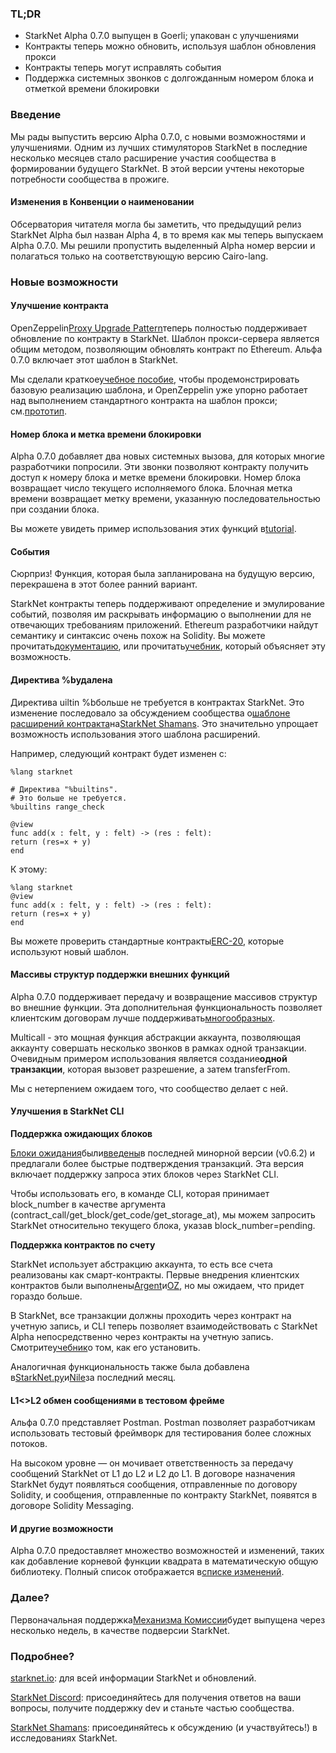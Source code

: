 ### TL;DR

* StarkNet Alpha 0.7.0 выпущен в Goerli; упакован с улучшениями
* Контракты теперь можно обновить, используя шаблон обновления прокси
* Контракты теперь могут исправлять события
* Поддержка системных звонков с долгожданным номером блока и отметкой времени блокировки

### Введение

Мы рады выпустить версию Alpha 0.7.0, с новыми возможностями и улучшениями. Одним из лучших стимуляторов StarkNet в последние несколько месяцев стало расширение участия сообщества в формировании будущего StarkNet. В этой версии учтены некоторые потребности сообщества в прожиге.

#### Изменения в Конвенции о наименовании

Обсерватория читателя могла бы заметить, что предыдущий релиз StarkNet Alpha был назван Alpha 4, в то время как мы теперь выпускаем Alpha 0.7.0. Мы решили пропустить выделенный Alpha номер версии и полагаться только на соответствующую версию Cairo-lang.

### Новые возможности

#### Улучшение контракта

OpenZeppelin[Proxy Upgrade Pattern](https://docs.openzeppelin.com/upgrades-plugins/1.x/proxies)теперь полностью поддерживает обновление по контракту в StarkNet. Шаблон прокси-сервера является общим методом, позволяющим обновлять контракт по Ethereum. Альфа 0.7.0 включает этот шаблон в StarkNet.

Мы сделали краткое[учебное пособие](https://starknet.io/docs/hello_starknet/default_entrypoint.html), чтобы продемонстрировать базовую реализацию шаблона, и OpenZeppelin уже упорно работает над выполнением стандартного контракта на шаблон прокси; см.[прототип](https://github.com/OpenZeppelin/cairo-contracts/pull/129).

#### Номер блока и метка времени блокировки

Alpha 0.7.0 добавляет два новых системных вызова, для которых многие разработчики попросили. Эти звонки позволяют контракту получить доступ к номеру блока и метке времени блокировки. Номер блока возвращает число текущего исполняемого блока. Блочная метка времени возвращает метку времени, указанную последовательностью при создании блока.

Вы можете увидеть пример использования этих функций в[tutorial](https://starknet.io/docs/hello_starknet/more_features.html#block-number-and-timestamp).

#### События

Сюрприз! Функция, которая была запланирована на будущую версию, перекрашена в этот более ранний вариант.

StarkNet контракты теперь поддерживают определение и эмулирование событий, позволяя им раскрывать информацию о выполнении для не отвечающих требованиям приложений. Ethereum разработчики найдут семантику и синтаксис очень похож на Solidity. Вы можете прочитать[документацию](https://starknet.io/documentation/events/), или прочитать[учебник](https://starknet.io/docs/hello_starknet/events.html), который объясняет эту возможность.

#### Директива %bудалена

Директива uiltin %bбольше не требуется в контрактах StarkNet. Это изменение последовало за обсуждением сообщества о[шаблоне расширений контракта](https://community.starknet.io/t/contract-extensibility-pattern/210)на[StarkNet Shamans](https://community.starknet.io/). Это значительно упрощает возможность использования этого шаблона расширений.

Например, следующий контракт будет изменен с:

```
%lang starknet

# Директива "%builtins".
# Это больше не требуется.
%builtins range_check

@view
func add(x : felt, y : felt) -> (res : felt):
return (res=x + y)
end
```

К этому:

```
%lang starknet
@view
func add(x : felt, y : felt) -> (res : felt):
return (res=x + y)
end
```

Вы можете проверить стандартные контракты[ERC-20](https://github.com/OpenZeppelin/cairo-contracts/tree/main/contracts/token), которые используют новый шаблон.

#### Массивы структур поддержки внешних функций

Alpha 0.7.0 поддерживает передачу и возвращение массивов структур во внешние функции. Эта дополнительная функциональность позволяет клиентским договорам лучше поддерживать[многообразных](https://github.com/OpenZeppelin/cairo-contracts/pull/73#discussion_r753535751).

Multicall - это мощная функция абстракции аккаунта, позволяющая аккаунту совершать несколько звонков в рамках одной транзакции. Очевидным примером использования является создание**одной транзакции**, которая вызовет разрешение, а затем transferFrom.

Мы с нетерпением ожидаем того, что сообщество делает с ней.

#### Улучшения в StarkNet CLI

**Поддержка ожидающих блоков**

[Блоки ожидания](https://starknet.io/documentation/block-structure-and-hash/#pending_block)были[введены](https://community.starknet.io/t/cairo-v0-6-2-api-change-pending-block/195)в последней минорной версии (v0.6.2) и предлагали более быстрые подтверждения транзакций. Эта версия включает поддержку запроса этих блоков через StarkNet CLI.

Чтобы использовать его, в команде CLI, которая принимает block_number в качестве аргумента (contract_call/get_block/get_code/get_storage_at), мы можем запросить StarkNet относительно текущего блока, указав block_number=pending.

**Поддержка контрактов по счету**

StarkNet использует абстракцию аккаунта, то есть все счета реализованы как смарт-контракты. Первые внедрения клиентских контрактов были выполнены[Argent](https://github.com/argentlabs/argent-contracts-starknet)и[OZ](https://github.com/OpenZeppelin/cairo-contracts/blob/main/contracts/Account.cairo), но мы ожидаем, что придет гораздо больше.

В StarkNet, все транзакции должны проходить через контракт на учетную запись, и CLI теперь позволяет взаимодействовать с StarkNet Alpha непосредственно через контракты на учетную запись. Смотрите[учебник](https://starknet.io/docs/hello_starknet/account_setup.html#setting-up-a-starknet-account)о том, как его установить.

Аналогичная функциональность также была добавлена в[StarkNet.py](https://github.com/software-mansion/starknet.py/)и[Nile](https://github.com/OpenZeppelin/nile)за последний месяц.

#### L1<>L2 обмен сообщениями в тестовом фрейме

Альфа 0.7.0 представляет Postman. Postman позволяет разработчикам использовать тестовый фреймворк для тестирования более сложных потоков.

На высоком уровне — он мочивает ответственность за передачу сообщений StarkNet от L1 до L2 и L2 до L1. В договоре назначения StarkNet будут появляться сообщения, отправленные по договору Solidity, и сообщения, отправленные по контракту StarkNet, появятся в договоре Solidity Messaging.

#### И другие возможности

Alpha 0.7.0 предоставляет множество возможностей и изменений, таких как добавление корневой функции квадрата в математическую общую библиотеку. Полный список отображается в[списке изменений](https://github.com/starkware-libs/cairo-lang/releases/tag/v0.7.0).

### Далее?

Первоначальная поддержка[Механизма Комиссии](https://community.starknet.io/t/fees-in-starknet-alpha/286/29)будет выпущена через несколько недель, в качестве подверсии StarkNet.

### Подробнее?

[starknet.io](https://starknet.io/): для всей информации StarkNet и обновлений.

[StarkNet Discord](https://discord.gg/uJ9HZTUk2Y): присоединяйтесь для получения ответов на ваши вопросы, получите поддержку dev и станьте частью сообщества.

[StarkNet Shamans](https://community.starknet.io/): присоединяйтесь к обсуждению (и участвуйтесь!) в исследованиях StarkNet.
